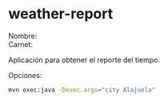 weather-report
==============

Nombre:  
Carnet:

Aplicación para obtener el reporte del tiempo.

Opciones:

```bash
mvn exec:java -Dexec.args="city Alajuela"
```